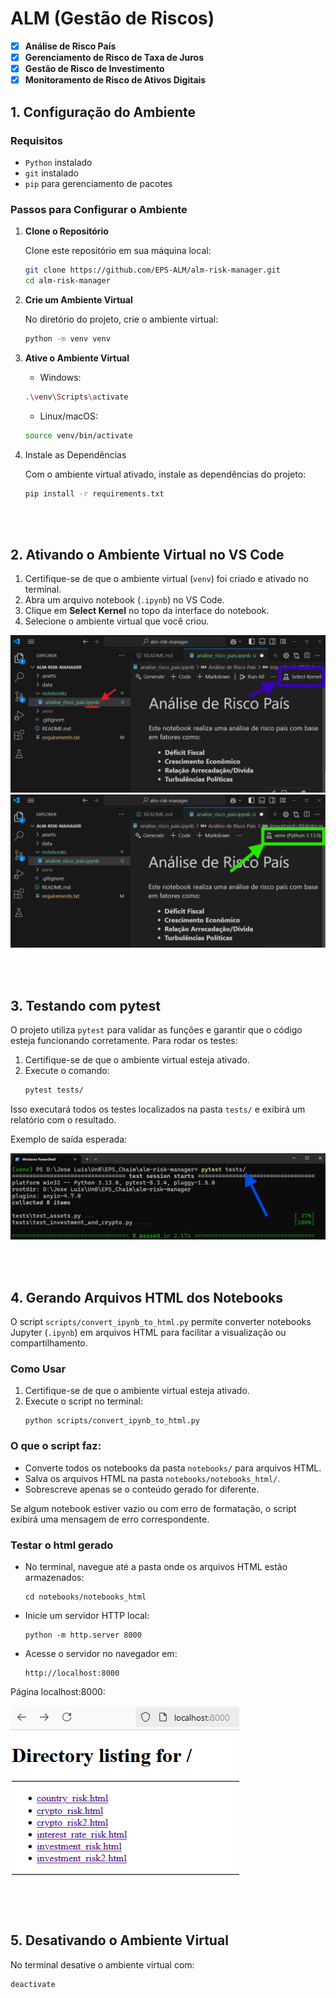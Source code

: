 # ALM (Gestão de Riscos)

- [x] **Análise de Risco País**
- [x] **Gerenciamento de Risco de Taxa de Juros**
- [x] **Gestão de Risco de Investimento**
- [x] **Monitoramento de Risco de Ativos Digitais**

## 1. Configuração do Ambiente

### Requisitos

- `Python` instalado
- `git` instalado
- `pip` para gerenciamento de pacotes

### Passos para Configurar o Ambiente

1. **Clone o Repositório** 

   Clone este repositório em sua máquina local:
   ```bash
   git clone https://github.com/EPS-ALM/alm-risk-manager.git
   cd alm-risk-manager
   ```

2. **Crie um Ambiente Virtual**

    No diretório do projeto, crie o ambiente virtual:
    ```bash
    python -m venv venv
    ```

3. **Ative o Ambiente Virtual**

    - Windows:
    ```bash
    .\venv\Scripts\activate
    ```

    - Linux/macOS:
    ```bash
    source venv/bin/activate
    ```

4. Instale as Dependências

    Com o ambiente virtual ativado, instale as dependências do projeto:
    ```bash
    pip install -r requirements.txt
    ```

<br></br>

## 2. Ativando o Ambiente Virtual no VS Code

1. Certifique-se de que o ambiente virtual (`venv`) foi criado e ativado no terminal.
2. Abra um arquivo notebook (`.ipynb`) no VS Code.
3. Clique em **Select Kernel** no topo da interface do notebook.
4. Selecione o ambiente virtual que você criou.

![Select Kernel](imgs/select-kernel.png)
![Select Kernel OK](imgs/select-kernel-ok.png)

<br></br>

## 3. Testando com pytest

O projeto utiliza `pytest` para validar as funções e garantir que o código esteja funcionando corretamente. Para rodar os testes:

1. Certifique-se de que o ambiente virtual esteja ativado.
2. Execute o comando:
    ```bash
    pytest tests/
    ```

Isso executará todos os testes localizados na pasta `tests/` e exibirá um relatório com o resultado.

Exemplo de saída esperada:

![Pytest](imgs/pytest.png)

<br></br>

## 4. Gerando Arquivos HTML dos Notebooks

O script `scripts/convert_ipynb_to_html.py` permite converter notebooks Jupyter (`.ipynb`) em arquivos HTML para facilitar a visualização ou compartilhamento.

### Como Usar

1. Certifique-se de que o ambiente virtual esteja ativado.
2. Execute o script no terminal:
    ```shell
    python scripts/convert_ipynb_to_html.py
    ```

### O que o script faz:
- Converte todos os notebooks da pasta `notebooks/` para arquivos HTML.
- Salva os arquivos HTML na pasta `notebooks/notebooks_html/`.
- Sobrescreve apenas se o conteúdo gerado for diferente.

Se algum notebook estiver vazio ou com erro de formatação, o script exibirá uma mensagem de erro correspondente.

### Testar o html gerado
- No terminal, navegue até a pasta onde os arquivos HTML estão armazenados:
    ```shell
    cd notebooks/notebooks_html
    ```
- Inicie um servidor HTTP local:
    ```shell
    python -m http.server 8000
    ```
- Acesse o servidor no navegador em:
    ```shell
    http://localhost:8000
    ```

Página localhost:8000:

![Localhost](imgs/localhost_notebooks.png)

<br></br>

## 5. Desativando o Ambiente Virtual
No terminal desative o ambiente virtual com:
```bash
deactivate
```

